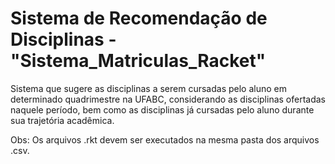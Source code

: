 # Sistema de Recomendação de Disciplinas - "Sistema_Matriculas_Racket"

Sistema que sugere as disciplinas a serem cursadas pelo aluno em determinado quadrimestre na UFABC, considerando as disciplinas ofertadas naquele período, bem como as disciplinas já cursadas pelo aluno durante sua trajetória acadêmica.

Obs: Os arquivos .rkt devem ser executados na mesma pasta dos arquivos .csv.
